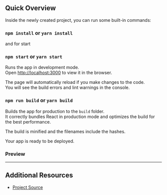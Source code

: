 ## Quick Overview

Inside the newly created project, you can run some built-in commands:

### `npm install` or `yarn install`

and for start

### `npm start` or `yarn start`

Runs the app in development mode.<br>
Open [http://localhost:3000](http://localhost:3000) to view it in the browser.

The page will automatically reload if you make changes to the code.<br>
You will see the build errors and lint warnings in the console.



### `npm run build` or `yarn build`

Builds the app for production to the `build` folder.<br>
It correctly bundles React in production mode and optimizes the build for the best performance.

The build is minified and the filenames include the hashes.<br>

Your app is ready to be deployed.



### Preview



---

## Additional Resources

- [Project Source](https://github.com/monsieurBoutte/react-pwa-boilerplate)
